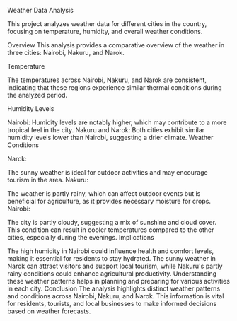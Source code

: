 Weather Data Analysis

This project analyzes weather data for different cities in the country, focusing on temperature, humidity, and overall weather conditions.


Overview
This analysis provides a comparative overview of the weather in three cities: Nairobi, Nakuru, and Narok.

Temperature

The temperatures across Nairobi, Nakuru, and Narok are consistent, indicating that these regions experience similar thermal conditions during the analyzed period.

Humidity Levels

Nairobi:
Humidity levels are notably higher, which may contribute to a more tropical feel in the city.
Nakuru and Narok:
Both cities exhibit similar humidity levels lower than Nairobi, suggesting a drier climate.
Weather Conditions

Narok:

The sunny weather is ideal for outdoor activities and may encourage tourism in the area.
Nakuru:

The weather is partly rainy, which can affect outdoor events but is beneficial for agriculture, as it provides necessary moisture for crops.
Nairobi:

The city is partly cloudy, suggesting a mix of sunshine and cloud cover. This condition can result in cooler temperatures compared to the other cities, especially during the evenings.
Implications

The high humidity in Nairobi could influence health and comfort levels, making it essential for residents to stay hydrated.
The sunny weather in Narok can attract visitors and support local tourism, while Nakuru's partly rainy conditions could enhance agricultural productivity.
Understanding these weather patterns helps in planning and preparing for various activities in each city.
Conclusion
The analysis highlights distinct weather patterns and conditions across Nairobi, Nakuru, and Narok. This information is vital for residents, tourists, and local businesses to make informed decisions based on weather forecasts.
